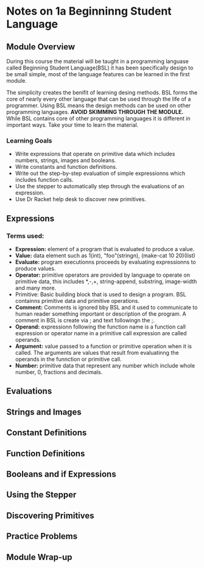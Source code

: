 # Notes on 1a Beginninng Student Language

## Module Overview
During this course the material will be taught in a programming languase called Beginning Student Language(BSL) it has been specifically design to be small simple, most of the language features can be learned in the first module. 

The simplicity creates the benifit of learning desing methods. BSL forms the core of nearly every other language that can be used through the life of a programmer. Using BSL means the design methods can be used on other programming languages.
**AVOID SKIMMING THROUGH THE MODULE.**
While BSL contains core of other programming languages it is different in important ways. Take your time to learn the material. 
### Learning Goals
- Write expressions that operate on primitive data which includes numbers, strings, images and booleans.
- Write constants and function definitions.
- Write out the step-by-step evaluation of simple expressionns which includes function calls.
- Use the stepper to automatically step through the evaluations of an expression.
- Use Dr Racket help desk to discover new primitives.


## Expressions
### Terms used:
- **Expression:** element of a program that is evaluated to produce a value.
- **Value:** data element such as 1(int), "foo"(stringn), (make-cat 10 20)(list)
- **Evaluate:** program executionns proceeds by evaluating expressionns to produce values.
- **Operator:** primitive operators are provided by language to operate on primitive data, this includes *,-,+, string-append, substring, image-width and many more.
- Primitive: Basic building block that is used to design a program. BSL containns primitive data and primitive operations.
- **Comment:** Comments is ignored bby BSL and it used to communicate to human reader something important or description of the program. A comment in BSL is create via ; and text followingn the ;.
- **Operand:** expressionn following the function name is a function call expression or operator name in a primitive call expression are called operands.
- **Argument:** value passed to a function or primitive operation when it is called. The arguments are values that result from evaluatinng the operands in the funnction or primitive call.  
- **Number:** primitive data that represent any number which include whole number, 0, fractions and decimals.


## Evaluations
## Strings and Images
## Constant Definitions
## Function Definitions
## Booleans and if Expressions
## Using the Stepper
## Discovering Primitives
## Practice Problems
## Module Wrap-up